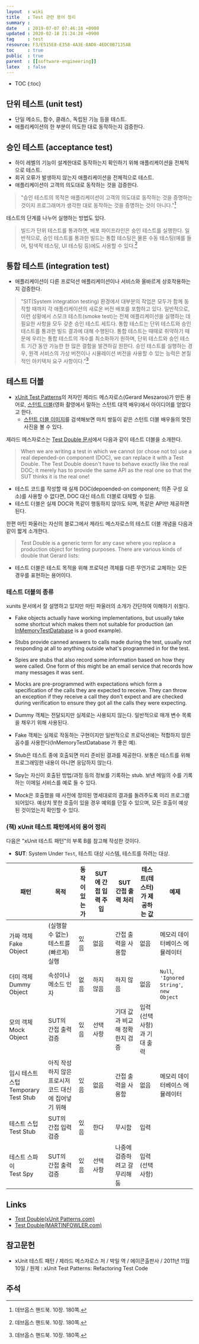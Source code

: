 ```yaml
---
layout  : wiki
title   : Test 관련 용어 정리
summary :
date    : 2019-07-07 07:46:18 +0900
updated : 2020-02-18 21:24:28 +0900
tag     : test
resource: F3/E515E8-E358-4A3E-8AD8-4EDC0B7135AB
toc     : true
public  : true
parent  : [[software-engineering]]
latex   : false
---
```

* TOC
{:toc}

## 단위 테스트 (unit test)

* 단일 메소드, 함수, 클래스, 독립된 기능 등을 테스트.
* 애플리케이션의 한 부분이 의도한 대로 동작하는지 검증한다.

## 승인 테스트 (acceptance test)

* 하이 레벨의 기능이 설계한대로 동작하는지 확인하기 위해 애플리케이션을 전체적으로 테스트.
* 회귀 오류가 발생하지 않는지 애플리케이션을 전체적으로 테스트.
* 애플리케이션이 고객의 의도대로 동작하는 것을 검증한다.

> "승인 테스트의 목적은 애플리케이션이 고객의 의도대로 동작하는 것을 증명하는 것이지 프로그래머가 생각한 대로 동작하는 것을 증명하는 것이 아니다."[^devops-handbook-180]

테스트의 단계를 나누어 실행하는 방법도 있다.

> 빌드가 단위 테스트를 통과하면, 배포 파이프라인은 승인 테스트를 실행한다. 일반적으로, 승인 테스트를 통과한 빌드는 통합 테스팅은 물론 수동 테스팅(예를 들어, 탐색적 테스팅, UI 테스팅 등)에도 사용할 수 있다.[^devops-handbook-180]

## 통합 테스트 (integration test)

* 애플리케이션이 다른 프로덕션 애플리케이션이나 서비스와 올바르게 상호작용하는지 검증한다.

> "SIT(System integration testing) 환경에서 대부분의 작업은 모두가 함께 동작할 때까지 각 애플리케이션의 새로운 버전 배포를 포함하고 있다. 일반적으로, 이런 상황에서 스모크 테스트(smoke test)는 전체 애플리케이션을 실행하는 데 필요한 사항을 모두 갖춘 승인 테스트 세트다. 통합 테스트는 단위 테스트와 승인 테스트를 통과한 빌드 결과에 대해 수행된다. 통합 테스트는 때때로 취약하기 때문에 우리는 통합 테스트의 개수를 최소화하기 원하며, 단위 테스트와 승인 테스트 기간 동안 가능한 한 많은 결함을 발견하길 원한다. 승인 테스트를 실행하는 경우, 원격 서비스의 가상 버전이나 시뮬레이션 버전을 사용할 수 있는 능력은 본질적인 아키텍처 요구 사항이다."[^devops-handbook-180]

## 테스트 더블

* [xUnit Test Patterns](http://www.acornpub.co.kr/book/xunit )의 저자인 제라드 메스자로스(Gerard Meszaros)가 만든 용어로, [스턴트 더블](https://en.wikipedia.org/wiki/Stunt_double )(영화 촬영에서 말하는 스턴트 대역 배우)에서 아이디어를 얻었다고 한다.
    * [스턴트 더블 이미지](https://www.google.co.kr/search?q=stunt+double&lr=&complete=1&hl=ko&source=lnms&tbm=isch&sa=X&ved=0ahUKEwjnx6Dnu6HjAhUbwIsBHSZSDyIQ_AUIECgB&biw=960&bih=977 )를 검색해보면 마치 쌍둥이 같은 스턴트 더블 배우들의 멋진 사진을 볼 수 있다.

제라드 메스자로스는 [Test Double 문서](http://xunitpatterns.com/Test%20Double.html )에서 다음과 같이 테스트 더블을 소개한다.

> When we are writing a test in which we cannot (or chose not to) use a real depended-on component (DOC), we can replace it with a Test Double. The Test Double doesn't have to behave exactly like the real DOC; it merely has to provide the same API as the real one so that the SUT thinks it is the real one!

* 테스트 코드를 작성할 때 실제 DOC(depoended-on component; 의존 구성 요소)를 사용할 수 없다면, DOC 대신 테스트 더블로 대체할 수 있음.
* 테스트 더블은 실제 DOC와 똑같이 행동하지 않아도 되며, 똑같은 API만 제공하면 된다.


한편 마틴 파울러는 자신의 블로그에서 제라드 메스자로스의 테스트 더블 개념을 다음과 같이 짧게 소개한다.

> Test Double is a generic term for any case where you replace a production object for testing purposes. There are various kinds of double that Gerard lists:

* 테스트 더블은 테스트 목적을 위해 프로덕션 객체를 다른 무언가로 교체하는 모든 경우를 표현하는 용어이다.

### 테스트 더블의 종류

xunits 문서에서 잘 설명하고 있지만 마틴 파울러의 소개가 간단하여 이해하기 쉬웠다.

>
* Fake objects actually have working implementations, but usually take some shortcut which makes them not suitable for production (an [InMemoryTestDatabase](https://www.martinfowler.com/bliki/InMemoryTestDatabase.html ) is a good example).
* Stubs provide canned answers to calls made during the test, usually not responding at all to anything outside what's programmed in for the test.
* Spies are stubs that also record some information based on how they were called. One form of this might be an email service that records how many messages it was sent.
* Mocks are pre-programmed with expectations which form a specification of the calls they are expected to receive. They can throw an exception if they receive a call they don't expect and are checked during verification to ensure they got all the calls they were expecting.

* Dummy 객체는 전달되지만 실제로는 사용되지 않는다. 일반적으로 매개 변수 목록을 채우기 위해 사용된다.
* Fake 객체는 실제로 작동하는 구현이지만 일반적으로 프로덕션에는 적합하지 않은 꼼수를 사용한다(InMemoryTestDatabase 가 좋은 예).
* Stub은 테스트 중에 호출되면 미리 준비된 결과를 제공한다. 보통은 테스트를 위해 프로그래밍한 내용이 아니면 응답하지 않는다.
* Spy는 자신이 호출된 방법/과정 등의 정보를 기록하는 stub. 보낸 메일의 수를 기록하는 이메일 서비스를 예로 들 수 있다.
* Mock은 호출했을 때 사전에 정의된 명세대로의 결과를 돌려주도록 미리 프로그램되어있다. 예상치 못한 호출이 있을 경우 예외를 던질 수 있으며, 모든 호출이 예상된 것이었는지 확인할 수 있다.


### (책) xUnit 테스트 패턴에서의 용어 정리

다음은 "xUnit 테스트 패턴"의 부록 B를 참고해 작성한 것이다.

* **SUT**: System Under `Test`, 테스트 대상 시스템, 테스트를 하려는 대상.

<table>
  <thead>
    <tr>
      <th>패턴</th>
      <th>목적</th>
      <th>동작이 있는가</th>
      <th>SUT에 간접 입력 주입</th>
      <th>SUT 간접 출력 처리</th>
      <th>테스트(테스터)가 제공하는 값</th>
      <th>예제</th>
    </tr>
  </thead>
  <tbody>
    <tr>
      <td> 가짜 객체<br/>Fake Object </td>
      <td>(실행할 수 없는) 테스트를 (빠르게) 실행</td>
      <td>있음</td>
      <td>없음</td>
      <td>간접 출력을 사용함</td>
      <td>없음</td>
      <td>메모리 데이터베이스 에뮬레이터</td>
    </tr>
    <tr>
      <td>더미 객체<br/>Dummy Object</td>
      <td>속성이나 메소드 인자</td>
      <td>없음</td>
      <td>하지 않음</td>
      <td>하지 않음</td>
      <td>없음</td>
      <td>
        <code class="highlighter-rouge">Null</code>,<br/>
        <code class="highlighter-rouge">'Ignored String'</code>,<br/>
        <code class="highlighter-rouge">new Object</code>
      </td>
    </tr>
    <tr>
      <td>모의 객체<br/>Mock Object</td>
      <td>SUT의 간접 출력 검증</td>
      <td>있음</td>
      <td>선택 사항</td>
      <td>기대 값과 비교해 정확한지 검증</td>
      <td>입력(선택 사항)과 기대 출력</td>
      <td></td>
    </tr>
    <tr>
      <td>임시 테스트 스텁<br/>Temporary Test Stub</td>
      <td>아직 작성하지 않은 프로시저 코드 대신에 집어넣기 위해</td>
      <td>있음</td>
      <td>없음</td>
      <td>간접 출력을 사용함</td>
      <td>없음</td>
      <td>메모리 데이터베이스 에뮬레이터</td>
    </tr>
    <tr>
      <td>테스트 스텁<br/>Test Stub</td>
      <td>SUT의 간접 입력 검증</td>
      <td>있음</td>
      <td>한다</td>
      <td>무시함</td>
      <td>입력</td>
      <td></td>
    </tr>
    <tr>
      <td>테스트 스파이<br/>Test Spy</td>
      <td>SUT의 간접 출력 검증</td>
      <td>있음</td>
      <td>선택 사항</td>
      <td>나중에 검증하려고 갈무리해 둠</td>
      <td>입력(선택 사항)</td>
      <td></td>
    </tr>
  </tbody>
</table>





## Links

* [Test Double(xUnit Patterns.com)](http://xunitpatterns.com/Test%20Double.html )
* [Test Double(MARTINFOWLER.com)](https://www.martinfowler.com/bliki/TestDouble.html )

## 참고문헌

* xUnit 테스트 패턴 / 제라드 메스자로스 저 / 박일 역 / 에이콘출판사 / 2011년 11월 10일 / 원제 : xUnit Test Patterns: Refactoring Test Code

## 주석

[^devops-handbook-180]: 데브옵스 핸드북. 10장. 180쪽.
